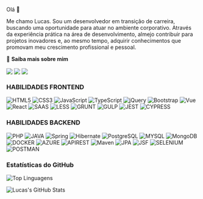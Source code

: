 Olá 👋 


Me chamo Lucas. Sou um desenvolvedor em transição de carreira, buscando uma oportunidade para atuar no ambiente corporativo. Através da experiência prática na área de desenvolvimento, almejo contribuir para projetos inovadores e, ao mesmo tempo, adquirir conhecimentos que promovam meu crescimento profissional e pessoal.

🔗 **Saiba mais sobre mim**


<a href="https://www.linkedin.com/in/lucasbomfim06/" target="blank"><img align="center" src="https://img.shields.io/badge/Linkedin-007ACC?style=for-the-badge&logo=linkedin&logoColor=white"/></a>
<a href="https://bomfimtech.vercel.app/" target="blank"><img align="center" src="https://img.shields.io/badge/BomfaTech-e27602?style=for-the-badge&logoColor=white"/></a>
<a href="https://www.youtube.com/@lucasbomfim1945/playlists" target="blank"><img align="center" src="https://img.shields.io/badge/youtube-FF0000?style=for-the-badge&logo=youtube&logoColor=white"/></a>


### HABILIDADES FRONTEND

![HTML5](https://img.shields.io/badge/HTML5-E34F26?style=for-the-badge&logo=html5&logoColor=white)
![CSS3](https://img.shields.io/badge/CSS3-1572B6?style=for-the-badge&logo=css3&logoColor=white)
![JavaScript](https://img.shields.io/badge/JavaScript-F7DF1E?style=for-the-badge&logo=javascript&logoColor=black)
![TypeScript](https://img.shields.io/badge/TypeScript-007ACC?style=for-the-badge&logo=typescript&logoColor=white)
![jQuery](https://img.shields.io/badge/jQuery-0769AD?style=for-the-badge&logo=jquery&logoColor=white)
![Bootstrap](https://img.shields.io/badge/Bootstrap-563D7C?style=for-the-badge&logo=bootstrap&logoColor=white)
![Vue](https://img.shields.io/badge/vuejs-%2335495e.svg?style=for-the-badge&logo=vuedotjs&logoColor=%234FC08D)
![React](https://img.shields.io/badge/React-20232A?style=for-the-badge&logo=react&logoColor=61DAFB)
![SAAS](https://img.shields.io/badge/Sass-CC6699?style=for-the-badge&logo=sass&logoColor=white)
![LESS](https://img.shields.io/badge/Less-1d365d?style=for-the-badge&logo=less&logoColor=white)
![GRUNT](https://img.shields.io/badge/Grunt-fba919?style=for-the-badge&logo=grunt&logoColor=white)
![GULP](https://img.shields.io/badge/Gulp-cf4647?style=for-the-badge&logo=gulp&logoColor=white)
![JEST](https://img.shields.io/badge/Jest-983f59?style=for-the-badge&logo=jest&logoColor=white)
![CYPRESS](https://img.shields.io/badge/Cypress-69d3a7?style=for-the-badge&logo=cypress&logoColor=white)

### HABILIDADES BACKEND

![PHP](https://img.shields.io/badge/PHP-4f5b93?style=for-the-badge&logo=php&logoColor=white)
![JAVA](https://img.shields.io/badge/Java-ED8B00?style=for-the-badge&logo=openjdk&logoColor=white)
![Spring](https://img.shields.io/badge/Spring-6DB33F?style=for-the-badge&logo=spring&logoColor=white)
![Hibernate](https://img.shields.io/badge/Hibernate-59666C?style=for-the-badge&logo=hibernate&logoColor=white)
![PostgreSQL](https://img.shields.io/badge/PostgreSQL-316192?style=for-the-badge&logo=postgresql&logoColor=white)
![MYSQL](https://img.shields.io/badge/MySQL-00758f?style=for-the-badge&logo=mysql&logoColor=white)
![MongoDB](https://img.shields.io/badge/MongoDB-4EA94B?style=for-the-badge&logo=mongodb&logoColor=white)
![DOCKER](https://img.shields.io/badge/Docker-1d63ed?style=for-the-badge&logo=docker&logoColor=white)
![AZURE](https://img.shields.io/badge/Azure-0089d6?style=for-the-badge&logo=azure&logoColor=white)
![APIREST](https://img.shields.io/badge/APIRest-259eca?style=for-the-badge&logo=api&logoColor=white)
![Maven](https://img.shields.io/badge/Maven-C71A36?style=for-the-badge&logo=apachemaven&logoColor=white)
![JPA](https://img.shields.io/badge/JPA-000?style=for-the-badge&logo=jpa&logoColor=white)
![JSF](https://img.shields.io/badge/JSF-442320?style=for-the-badge&logo=jsf&logoColor=white)
![SELENIUM](https://img.shields.io/badge/Selenium-43b02a?style=for-the-badge&logo=selenium&logoColor=white)
![POSTMAN](https://img.shields.io/badge/Postman-ff6c37?style=for-the-badge&logo=postman&logoColor=white)


### Estatísticas do GitHub

![Top Linguagens](https://github-readme-stats.vercel.app/api/top-langs/?username=ronaldohauser&layout=compact&theme=radical)


![Lucas's GitHub Stats](https://github-readme-stats.vercel.app/api?username=LucasB0mfim&show_icons=true&theme=radical) 
